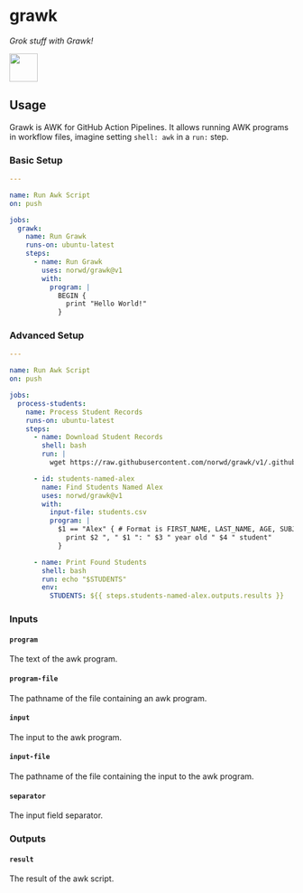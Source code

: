 # grawk

*Grok stuff with Grawk!*

<img src="https://humanmademark.com/automatic-logo.svg" height="50" />

## Usage

Grawk is AWK for GitHub Action Pipelines.
It allows running AWK programs in workflow files, imagine setting `shell: awk` in a `run:` step.

### Basic Setup

```yaml
---

name: Run Awk Script
on: push

jobs:
  grawk:
    name: Run Grawk
    runs-on: ubuntu-latest
    steps:
      - name: Run Grawk
        uses: norwd/grawk@v1
        with:
          program: |
            BEGIN {
              print "Hello World!"
            }
```

### Advanced Setup

```yaml
---

name: Run Awk Script
on: push

jobs:
  process-students:
    name: Process Student Records
    runs-on: ubuntu-latest
    steps:
      - name: Download Student Records
        shell: bash
        run: |
          wget https://raw.githubusercontent.com/norwd/grawk/v1/.github/testing/students.csv

      - id: students-named-alex
        name: Find Students Named Alex
        uses: norwd/grawk@v1
        with:
          input-file: students.csv
          program: |
            $1 == "Alex" { # Format is FIRST_NAME, LAST_NAME, AGE, SUBJECT
              print $2 ", " $1 ": " $3 " year old " $4 " student"
            }

      - name: Print Found Students
        shell: bash
        run: echo "$STUDENTS"
        env:
          STUDENTS: ${{ steps.students-named-alex.outputs.results }}
```

### Inputs

#### `program`

The text of the awk program.

#### `program-file`

The pathname of the file containing an awk program.

#### `input`

The input to the awk program.

#### `input-file`

The pathname of the file containing the input to the awk program.

#### `separator`

The input field separator.

### Outputs

#### `result`

The result of the awk script.
